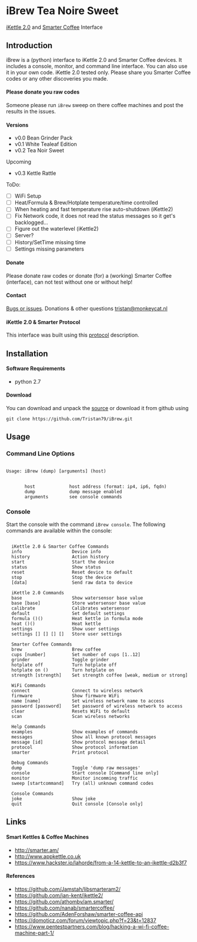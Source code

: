 # iBrew Tea Noire Sweet
[iKettle 2.0](http://smarter.am/ikettle) and [Smarter Coffee](http://smarter.am/coffee) Interface

## Introduction
iBrew is a (python) interface to iKettle 2.0 and Smarter Coffee devices. It includes a console, monitor, and command line interface. You can also use it in your own code. iKettle 2.0 tested only.  Please share you Smarter Coffee codes or any other discoveries you made.

#### Please donate you raw codes
Someone please run ```iBrew``` sweep on there coffee machines and post the results in the issues.

#### Versions
 * v0.0 Bean Grinder Pack
 * v0.1 White Tealeaf Edition
 * v0.2 Tea Noir Sweet
 
Upcoming
 
 * v0.3 Kettle Rattle
 
 ToDo:
 - [ ] WiFi Setup
 - [ ] Heat/Formula & Brew/Hotplate temperature/time controlled
 - [ ] When heating and fast temperature rise auto-shutdown (iKettle2)
 - [ ] Fix Network code, it does not read the status messages so it get's backlogged...
 - [ ] Figure out the waterlevel (iKettle2)
 - [ ] Server?
 - [ ] History/SetTime missing time
 - [ ] Settings missing parameters
 
#### Donate
Please donate raw codes or donate (for) a (working) Smarter Coffee (interface), can not test without one or without help!

#### Contact
[Bugs or issues](https://github.com/Tristan79/iBrew/issues). Donations & other questions <tristan@monkeycat.nl>

#### iKettle 2.0 & Smarter Protocol
This interface was built using this [protocol](https://github.com/Tristan79/iBrew/blob/master/smarter.txt) description.

## Installation

#### Software Requirements 
* python 2.7

#### Download
You can download and unpack the [source](https://github.com/Tristan79/iBrew/archive/master.zip) or
 download it from github using
```
git clone https://github.com/Tristan79/iBrew.git
```

## Usage

### Command Line Options
 
```

Usage: iBrew (dump) [arguments] (host)


       host             host address (format: ip4, ip6, fqdn)
       dump             dump message enabled
       arguments        see console commands
```

### Console
Start the console with the command `iBrew console`. The following commands are available within the console:

```
 
  iKettle 2.0 & Smarter Coffee Commands
  info                   Device info
  history                Action history
  start                  Start the device
  status                 Show status
  reset                  Reset device to default
  stop                   Stop the device
  [data]                 Send raw data to device

  iKettle 2.0 Commands
  base                   Show watersensor base value
  base [base]            Store watersensor base value
  calibrate              Calibrates watersensor
  default                Set default settings
  formula ()()           Heat kettle in formula mode
  heat ()()              Heat kettle
  settings               Show user settings
  settings [] [] [] []   Store user settings

  Smarter Coffee Commands
  brew                   Brew coffee
  cups [number]          Set number of cups [1..12]
  grinder                Toggle grinder
  hotplate off           Turn hotplate off
  hotplate on ()         Turn hotplate on
  strength [strength]    Set strength coffee [weak, medium or strong]

  WiFi Commands
  connect                Connect to wireless network
  firmware               Show firmware WiFi
  name [name]            Set wireless network name to access
  password [password]    Set password of wireless network to access
  clear                  Resets WiFi to default
  scan                   Scan wireless networks

  Help Commands
  examples               Show examples of commands
  messages               Show all known protocol messages
  message [id]           Show protocol message detail
  protocol               Show protocol information
  smarter                Print protocol

  Debug Commands
  dump                   Toggle 'dump raw messages'
  console                Start console [Command line only]
  monitor                Monitor incomming traffic
  sweep [startcommand]   Try (all) unknown command codes

  Console Commands
  joke                   Show joke
  quit                   Quit console [Console only]

```

## Links

#### Smart Kettles & Coffee Machines
  *    http://smarter.am/
  *    http://www.appkettle.co.uk
  *    https://www.hackster.io/lahorde/from-a-14-kettle-to-an-ikettle-d2b3f7
      
#### References
  *    https://github.com/Jamstah/libsmarteram2/
  *    https://github.com/ian-kent/ikettle2/
  *    https://github.com/athombv/am.smarter/
  *    https://github.com/nanab/smartercoffee/
  *    https://github.com/AdenForshaw/smarter-coffee-api
  *    https://domoticz.com/forum/viewtopic.php?f=23&t=12837
  *    https://www.pentestpartners.com/blog/hacking-a-wi-fi-coffee-machine-part-1/

